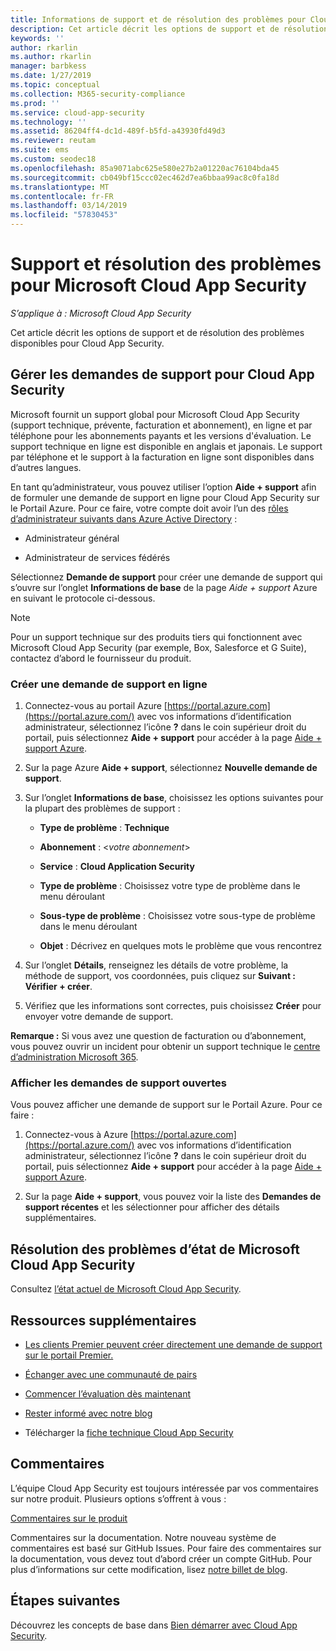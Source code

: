 ```yaml
---
title: Informations de support et de résolution des problèmes pour Cloud App Security
description: Cet article décrit les options de support et de résolution des problèmes disponibles pour Microsoft Cloud App Security.
keywords: ''
author: rkarlin
ms.author: rkarlin
manager: barbkess
ms.date: 1/27/2019
ms.topic: conceptual
ms.collection: M365-security-compliance
ms.prod: ''
ms.service: cloud-app-security
ms.technology: ''
ms.assetid: 86204ff4-dc1d-489f-b5fd-a43930fd49d3
ms.reviewer: reutam
ms.suite: ems
ms.custom: seodec18
ms.openlocfilehash: 85a9071abc625e580e27b2a01220ac76104bda45
ms.sourcegitcommit: cb049bf15ccc02ec462d7ea6bbaa99ac8c0fa18d
ms.translationtype: MT
ms.contentlocale: fr-FR
ms.lasthandoff: 03/14/2019
ms.locfileid: "57830453"
---
```

# <a name="support-and-troubleshooting-microsoft-cloud-app-security"></a>Support et résolution des problèmes pour Microsoft Cloud App Security

*S’applique à : Microsoft Cloud App Security*

Cet article décrit les options de support et de résolution des problèmes disponibles pour Cloud App Security.

## <a name="manage-support-requests-for-cloud-app-security"></a>Gérer les demandes de support pour Cloud App Security

Microsoft fournit un support global pour Microsoft Cloud App Security (support technique, prévente, facturation et abonnement), en ligne et par téléphone pour les abonnements payants et les versions d'évaluation. Le support technique en ligne est disponible en anglais et japonais. Le support par téléphone et le support à la facturation en ligne sont disponibles dans d’autres langues.

En tant qu’administrateur, vous pouvez utiliser l’option **Aide + support** afin de formuler une demande de support en ligne pour Cloud App Security sur le Portail Azure. Pour ce faire, votre compte doit avoir l’un des [rôles d’administrateur suivants dans Azure Active Directory](https://docs.microsoft.com/azure/active-directory/active-directory-assign-admin-roles-azure-portal) :

-   Administrateur général

-   Administrateur de services fédérés

Sélectionnez **Demande de support** pour créer une demande de support qui s’ouvre sur l’onglet **Informations de base** de la page *Aide + support* Azure en suivant le protocole ci-dessous.

>[!NOTE]
> Pour un support technique sur des produits tiers qui fonctionnent avec Microsoft Cloud App Security (par exemple, Box, Salesforce et G Suite), contactez d’abord le fournisseur du produit.


### <a name="create-an-online-support-request"></a>Créer une demande de support en ligne

1.  Connectez-vous au portail Azure [https://portal.azure.com](https://portal.azure.com/) avec vos informations d’identification administrateur, sélectionnez l’icône **?** dans le coin supérieur droit du portail, puis sélectionnez **Aide + support** pour accéder à la page [Aide + support Azure](https://ms.portal.azure.com/#blade/Microsoft_Azure_Support/HelpAndSupportBlade/overview).

2.  Sur la page Azure **Aide + support**, sélectionnez **Nouvelle demande de support**.

3.  Sur l’onglet **Informations de base**, choisissez les options suivantes pour la plupart des problèmes de support :

    -   **Type de problème** : **Technique**

    -   **Abonnement** : \<*votre abonnement*\>

    -   **Service** : **Cloud Application Security**

    -   **Type de problème** : Choisissez votre type de problème dans le menu déroulant

    -   **Sous-type de problème** : Choisissez votre sous-type de problème dans le menu déroulant

    -   **Objet** : Décrivez en quelques mots le problème que vous rencontrez

4.  Sur l’onglet **Détails**, renseignez les détails de votre problème, la méthode de support, vos coordonnées, puis cliquez sur **Suivant : Vérifier + créer**.

5.  Vérifiez que les informations sont correctes, puis choisissez **Créer** pour envoyer votre demande de support.

**Remarque :** Si vous avez une question de facturation ou d’abonnement, vous pouvez ouvrir un incident pour obtenir un support technique le [centre d’administration Microsoft 365](https://portal.office.com/Support/SupportEntry.aspx).

### <a name="view-open-support-requests"></a>Afficher les demandes de support ouvertes

Vous pouvez afficher une demande de support sur le Portail Azure. Pour ce faire :

1.  Connectez-vous à Azure [https://portal.azure.com](https://portal.azure.com/) avec vos informations d’identification administrateur, sélectionnez l’icône **?** dans le coin supérieur droit du portail, puis sélectionnez **Aide + support** pour accéder à la page [Aide + support Azure](https://ms.portal.azure.com/#blade/Microsoft_Azure_Support/HelpAndSupportBlade/overview).

2.  Sur la page **Aide + support**, vous pouvez voir la liste des **Demandes de support récentes** et les sélectionner pour afficher des détails supplémentaires.

## <a name="troubleshooting-microsoft-cloud-app-security-status"></a>Résolution des problèmes d’état de Microsoft Cloud App Security

Consultez [l’état actuel de Microsoft Cloud App Security](https://status.cloudappsecurity.com/).


## <a name="additional-resources"></a>Ressources supplémentaires

- [Les clients Premier peuvent créer directement une demande de support sur le portail Premier.](https://premier.microsoft.com/)

-  [Échanger avec une communauté de pairs](https://techcommunity.microsoft.com/t5/Microsoft-Cloud-App-Security/bd-p/MicrosoftCloudAppSecurity)

-   [Commencer l’évaluation dès maintenant](https://signup.microsoft.com/Signup?OfferId=757c4c34-d589-46e4-9579-120bba5c92ed&ali=1)

-   [Rester informé avec notre blog](https://techcommunity.microsoft.com/t5/Enterprise-Mobility-Security/bg-p/enterprisemobilityandsecurity/label-name/Microsoft%20Cloud%20App%20Security)

-   Télécharger la [fiche technique Cloud App Security](http://download.microsoft.com/download/E/F/E/EFE908F8-7EDB-4244-8039-67BA574186CC/Microsoft_Cloud_App_Security_eBook.pdf)

## <a name="feedback"></a>Commentaires

L’équipe Cloud App Security est toujours intéressée par vos commentaires sur notre produit. Plusieurs options s’offrent à vous :

[Commentaires sur le produit](https://microsoftsecurity.uservoice.com/forums/905161-cloud-app-security) 

Commentaires sur la documentation. Notre nouveau système de commentaires est basé sur GitHub Issues. Pour faire des commentaires sur la documentation, vous devez tout d’abord créer un compte GitHub. Pour plus d’informations sur cette modification, lisez [notre billet de blog](https://docs.microsoft.com/teamblog/a-new-feedback-system-is-coming-to-docs).



## <a name="next-steps"></a>Étapes suivantes 

Découvrez les concepts de base dans [Bien démarrer avec Cloud App Security](getting-started-with-cloud-app-security.md). 
